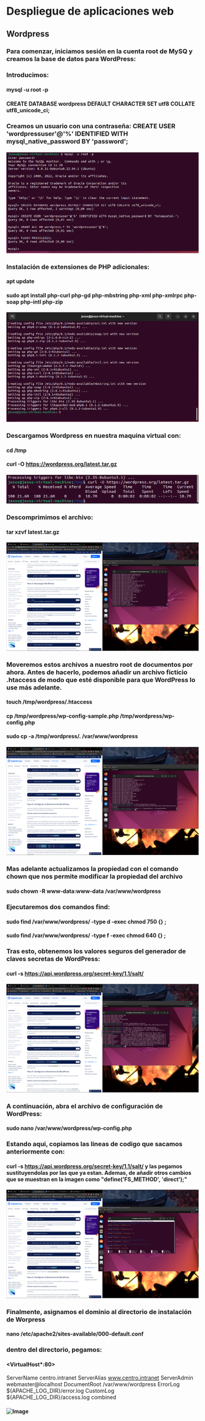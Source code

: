 # Despliegue de aplicaciones web
## Wordpress
### Para comenzar, iniciamos sesión en la cuenta root de MySQ y creamos la base de datos para WordPress:
### Introducimos:
#### mysql -u root -p
#### CREATE DATABASE wordpress DEFAULT CHARACTER SET utf8 COLLATE utf8_unicode_ci;
### Creamos un usuario con una contraseña: CREATE USER 'wordpressuser'@'%' IDENTIFIED WITH mysql_native_password BY 'password';
#### ![Image](https://github.com/Braeek/ProyectoDespliegue/blob/main/Proyecto/Proyecto/3%20-%20Instalar%20wordpress/Captura%20de%20pantalla%20(100).png)

### Instalación de extensiones de PHP adicionales:
#### apt update
#### sudo apt install php-curl php-gd php-mbstring php-xml php-xmlrpc php-soap php-intl php-zip
#### ![Image](https://github.com/Braeek/ProyectoDespliegue/blob/main/Proyecto/Proyecto/3%20-%20Instalar%20wordpress/Captura%20de%20pantalla%20(101).png)


### Descargamos Wordpress en nuestra maquina virtual con:
#### cd /tmp
#### curl -O https://wordpress.org/latest.tar.gz
#### ![Image](https://github.com/Braeek/ProyectoDespliegue/blob/main/Proyecto/Proyecto/3%20-%20Instalar%20wordpress/Captura%20de%20pantalla%20(102).png)

### Descomprimimos el archivo:
#### tar xzvf latest.tar.gz
#### ![Image](https://github.com/Braeek/ProyectoDespliegue/blob/main/Proyecto/Proyecto/3%20-%20Instalar%20wordpress/Captura%20de%20pantalla%20(103).png)

### Moveremos estos archivos a nuestro root de documentos por ahora. Antes de hacerlo, podemos añadir un archivo ficticio .htaccess de modo que esté disponible para que WordPress lo use más adelante.
#### touch /tmp/wordpress/.htaccess
#### cp /tmp/wordpress/wp-config-sample.php /tmp/wordpress/wp-config.php
#### sudo cp -a /tmp/wordpress/. /var/www/wordpress
#### ![Image](https://github.com/Braeek/ProyectoDespliegue/blob/main/Proyecto/Proyecto/3%20-%20Instalar%20wordpress/Captura%20de%20pantalla%20(104).png)


### Mas adelante actualizamos la propiedad con el comando chown que nos permite modificar la propiedad del archivo
#### sudo chown -R www-data:www-data /var/www/wordpress
### Ejecutaremos dos comandos find:
#### sudo find /var/www/wordpress/ -type d -exec chmod 750 {} \;
#### sudo find /var/www/wordpress/ -type f -exec chmod 640 {} \;
### Tras esto, obtenemos los valores seguros del generador de claves secretas de WordPress:
#### curl -s https://api.wordpress.org/secret-key/1.1/salt/
#### ![Image](https://github.com/Braeek/ProyectoDespliegue/blob/main/Proyecto/Proyecto/3%20-%20Instalar%20wordpress/Captura%20de%20pantalla%20(105).png)


### A continuación, abra el archivo de configuración de WordPress:
#### sudo nano /var/www/wordpress/wp-config.php
### Estando aqui, copiamos las lineas de codigo que sacamos anteriormente con:
#### curl -s https://api.wordpress.org/secret-key/1.1/salt/ y las pegamos sustituyendolas por las que ya estan. Ademas, de añadir otros cambios que se muestran en la imagen como "define('FS_METHOD', 'direct');"
#### ![Image](https://github.com/Braeek/ProyectoDespliegue/blob/main/Proyecto/Proyecto/3%20-%20Instalar%20wordpress/Captura%20de%20pantalla%20(106).png)

### Finalmente, asignamos el dominio al directorio de instalación de Worpress 
#### nano /etc/apache2/sites-available/000-default.conf
### dentro del directorio, pegamos:
#### <VirtualHost*:80>
  ServerName centro.intranet
  ServerAlias www.centro.intranet
  ServerAdmin webmaster@localhost
  DocumentRoot /var/www/wordpress
  ErrorLog ${APACHE_LOG_DIR}/error.log
  CustomLog ${APACHE_LOG_DIR}/access.log combined
</VirtualHost>
#### ![Image]()

